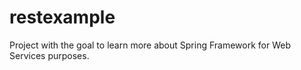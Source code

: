 # restexample
Project with the goal to learn more about Spring Framework for Web Services purposes.
